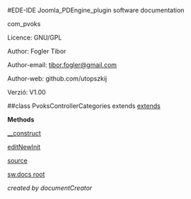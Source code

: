 #EDE-IDE Joomla_PDEngine_plugin
software documentation



com_pvoks

Licence: GNU/GPL

Author: Fogler Tibor

Author-email: tibor.fogler@gmail.com

Author-web: github.com/utopszkij

Verzió: V1.00

##class PvoksControllerCategories extends [extends](extends.md)


**Methods**

[__construct](items/PvoksControllerCategories___construct.md)

[editNewInit](items/PvoksControllerCategories_editNewInit.md)



[source](../../admin/controllers/categories.php)

[sw.docs root](./)

*created by documentCreator*

